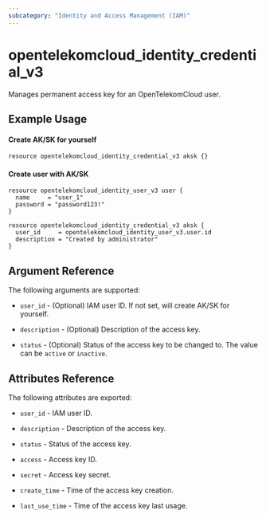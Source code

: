 ```yaml
---
subcategory: "Identity and Access Management (IAM)"
---
```


# opentelekomcloud_identity_credential_v3

Manages permanent access key for an OpenTelekomCloud user.

## Example Usage

#### Create AK/SK for yourself
```hcl
resource opentelekomcloud_identity_credential_v3 aksk {}
```

#### Create user with AK/SK

```hcl
resource opentelekomcloud_identity_user_v3 user {
  name     = "user_1"
  password = "password123!"
}

resource opentelekomcloud_identity_credential_v3 aksk {
  user_id     = opentelekomcloud_identity_user_v3.user.id
  description = "Created by administrator"
}
```

## Argument Reference

The following arguments are supported:

* `user_id` - (Optional) IAM user ID. If not set, will create AK/SK for yourself.

* `description` - (Optional) Description of the access key.

* `status` - (Optional) Status of the access key to be changed to. The value can be `active` or `inactive`.

## Attributes Reference

The following attributes are exported:

* `user_id` - IAM user ID.

* `description` - Description of the access key.

* `status` - Status of the access key.

* `access` - Access key ID.

* `secret` - Access key secret.

* `create_time` - Time of the access key creation.

* `last_use_time` - Time of the access key last usage.
